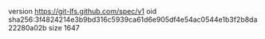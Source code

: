 version https://git-lfs.github.com/spec/v1
oid sha256:3f4824214e3b9bd316c5939ca61d6e905df4e54ac0544e1b3f2b8da22280a02b
size 1647
